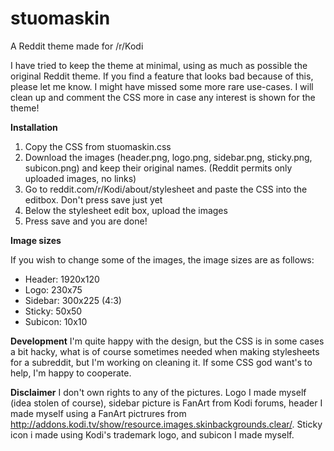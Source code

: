 # stuomaskin
A Reddit theme made for /r/Kodi

I have tried to keep the theme at minimal, using as much as possible the original Reddit theme. If you find a feature that looks bad because of this, please let me know. I might have missed some more rare use-cases. I will clean up and comment the CSS more in case any interest is shown for the theme!

<b>Installation</b>

1. Copy the CSS from stuomaskin.css
2. Download the images (header.png, logo.png, sidebar.png, sticky.png, subicon.png) and keep their original names. (Reddit permits only uploaded images, no links)
3. Go to reddit.com/r/Kodi/about/stylesheet and paste the CSS into the editbox. Don't press save just yet
4. Below the stylesheet edit box, upload the images
5. Press save and you are done!

<b>Image sizes</b>

If you wish to change some of the images, the image sizes are as follows:

- Header: 1920x120
- Logo: 230x75
- Sidebar: 300x225 (4:3)
- Sticky: 50x50
- Subicon: 10x10


<b>Development</b>
I'm quite happy with the design, but the CSS is in some cases a bit hacky, what is of course sometimes needed when making stylesheets for a subreddit, but I'm working on cleaning it. If some CSS god want's to help, I'm happy to cooperate.



<b>Disclaimer</b>
I don't own rights to any of the pictures. Logo I made myself (idea stolen of course), sidebar picture is FanArt from Kodi forums, header I made myself using a FanArt pictrures from http://addons.kodi.tv/show/resource.images.skinbackgrounds.clear/. Sticky icon i made using Kodi's trademark logo, and subicon I made myself.
